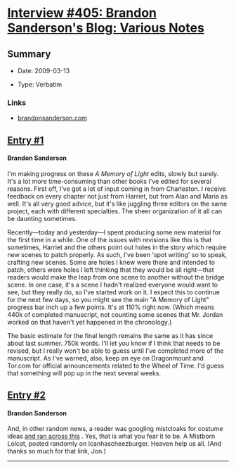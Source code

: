 # [Interview #405: Brandon Sanderson's Blog: Various Notes](https://www.theoryland.com/intvmain.php?i=405)

## Summary

- Date: 2009-03-13

- Type: Verbatim

### Links

- [brandonsanderson.com](http://brandonsanderson.com/blog/767/Various-Notes)


## [Entry #1](./t-405/1)

#### Brandon Sanderson

I'm making progress on these
*A Memory of Light*
edits, slowly but surely. It's a lot more time-consuming than other books I've edited for several reasons. First off, I've got a lot of input coming in from Charleston. I receive feedback on every chapter not just from Harriet, but from Alan and Maria as well. It's all very good advice, but it's like juggling three editors on the same project, each with different specialties. The sheer organization of it all can be daunting sometimes.

Recently—today and yesterday—I spent producing some new material for the first time in a while. One of the issues with revisions like this is that sometimes, Harriet and the others point out holes in the story which require new scenes to patch properly. As such, I've been 'spot writing' so to speak, crafting new scenes. Some are holes I knew were there and intended to patch, others were holes I left thinking that they would be all right—that readers would make the leap from one scene to another without the bridge scene. In one case, it's a scene I hadn't realized everyone would want to see, but they really do, so I've started work on it. I expect this to continue for the next few days, so you might see the main "A Memory of Light" progress bar inch up a few points. It's at 110% right now. (Which means 440k of completed manuscript, not counting some scenes that Mr. Jordan worked on that haven't yet happened in the chronology.)

The basic estimate for the final length remains the same as it has since about last summer. 750k words. I'll let you know if I think that needs to be revised, but I really won't be able to guess until I've completed more of the manuscript. As I've warned, also, keep an eye on Dragonmount and Tor.com for official announcements related to the Wheel of Time. I'd guess that something will pop up in the next several weeks.

## [Entry #2](./t-405/2)

#### Brandon Sanderson

And, in other random news, a reader was googling mistcloaks for costume ideas
[and ran across this](http://mine.icanhascheezburger.com/view.aspx?ciid=2381548)
. Yes, that is what you fear it to be. A Mistborn Lolcat, posted randomly on Icanhascheezburger. Heaven help us all. (And thanks so much for that link, Jon.)


---

